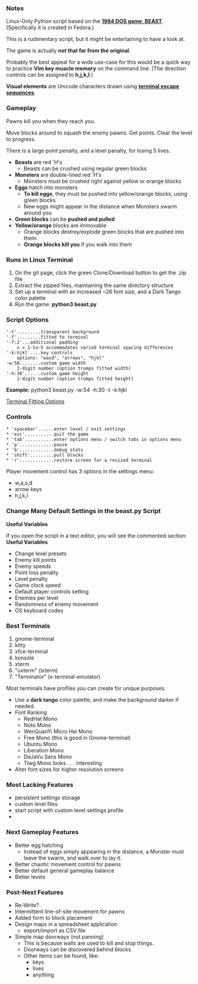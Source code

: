 ### Notes

Linux-Only Python script based on the **[1984 DOS game, BEAST](https://github.com/wattahay/cli-game-scripts/wiki)**. (Specifically it is created in Fedora.)

This is a rudimentary script, but it might be entertaining to have a look at.

The game is actually **not that far from the original**. 

Probably the best appeal for a wide use-case for this would be a quick way to practice **Vim key muscle memory** on the command line. (The direction controls can be assigned to **h,j,k,l**.)

**Visual elements** are Unicode characters drawn using **[terminal escape sequences](https://github.com/wattahay/cli-game-scripts/wiki/Inline-Cursor-Movement)**.

### Gameplay

Pawns kill you when they reach you.

Move blocks around to squash the enemy pawns. Get points. Clear the level to progress.

There is a large point penalty, and a level panalty, for losing 5 lives.

* **Beasts** are red 'H's
	* Beasts can be crushed using regular green blocks
* **Monsters** are double-lined red 'H's
	* Monsters must be crushed right against yellow or orange blocks
* **Eggs** hatch into monsters
	* **To kill eggs**, they must be pushed into yellow/orange blocks, using green blocks
	* New eggs might appear in the distance when Monsters swarm around you
* **Green blocks** can be **pushed and pulled**
* **Yellow/orange** blocks are immovable
	* Orange blocks destroy/explode green blocks that are pushed into them.
	* **Orange blocks kill you** if you walk into them

### Runs in Linux Terminal

1. On the git page, click the green Clone/Download button to get the .zip file
2. Extract the zipped files, maintaining the same directory structure
3. Set up a terminal with an increased ~26 font size, and a Dark Tango color palette
4. Run the game: **python3 beast.py**

### Script Options

```
'-t'.........transparent background
'-f'.........fitted to terminal
'-f:2'...additional padding
	x = 1-to-5 accommodates varied terminal spacing differences
'-k:hjkl'....key controls
	options: "wasd", "arrows", "hjkl"
-w:50........custom game width
	2-digit number (option trumps fitted width)
'-h:30'......custom game height
	2-digit number (option trumps fitted height)
```

**Example:** python3 beast.py -w:54 -h:30 -t -k:hjkl

[Terminal Fitting Options](https://github.com/wattahay/cli-game-scripts/wiki/Terminal-Fitting-Options)

### Controls

```
* 'spacebar'......enter level / exit settings
* 'esc'...........quit the game
* 'tab'...........enter options menu / switch tabs in options menu
* 'p'.............pause
* 'b'.............debug stats
* 'shift'.........pull blocks
* 'r'.............restore screen for a resized terminal
```

Player movement control has 3 options in the settings menu:

* w,a,s,d
* arrow keys
* h,j,k,l


### Change Many Default Settings in the beast.py Script

**Useful Variables**

If you open the script in a text editor, you will see the commented section: **Useful Variables**

* Change level presets
* Enemy kill points
* Enemy speeds
* Point loss penalty
* Level penalty
* Game clock speed
* Default player controls setting
* Enemies per level
* Randomness of enemy movement
* OS keyboard codes

### Best Terminals

1. gnome-terminal
2. kitty
3. xfce-terminal
4. konsole
5. xterm
6. "uxterm" (lxterm)
7. "Terminator" (x-terminal-emulator)

Most terminals have profiles you can create for unique purposes.

* Use a **dark tango** color palette, and make the background darker if needed.
* Font Ranking
	* RedHat Mono
	* Noto Mono
	* WenQuanYi Micro Hei Mono
	* Free Mono (this is good in Gnome-terminal)
	* Ubuntu Mono
 	* Liberation Mono
 	* DeJaVu Sans Mono
 	* Tlwg Mono looks . . . interesting
* Alter font sizes for higher resolution screens

### Most Lacking Features

* persistent settings storage
* custom level files
* start script with custom level settings profile
* 
### Next Gameplay Features

* Better egg hatching
	* Instead of eggs simply appearing in the distance, a Monster must leave the swarm, and walk over to lay it.
* Better chaotic movement control for pawns
* Better default general gameplay balance
* Better levels

### Post-Next Features

* Re-Write?
* Intermittent line-of-site movement for pawns
* Added form to block placement
* Design maps in a spreadsheet application
	* export/import as CSV file
* Simple map doorways (not panning)
	* This is because walls are used to kill and stop things.
 	* Doorways can be discovered behind blocks
  	* Other items can be found, like:
  		* keys
  	 	* lives
  	  	* anything


